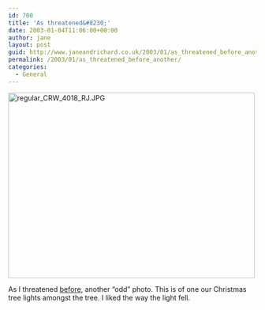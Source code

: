 ```yaml
---
id: 700
title: 'As threatened&#8230;'
date: 2003-01-04T11:06:00+00:00
author: jane
layout: post
guid: http://www.janeandrichard.co.uk/2003/01/as_threatened_before_another
permalink: /2003/01/as_threatened_before_another/
categories:
  - General
---
```

[<img src="http://farm4.static.flickr.com/3427/3979992237_fbfcc6cf56.jpg" width="500" height="375" alt="regular_CRW_4018_RJ.JPG" />](http://www.flickr.com/photos/d6y/3979992237/ "regular_CRW_4018_RJ.JPG by d6y, on Flickr")

As I threatened [before](http://www.janeandrichard.co.uk/2003/01/ve_been_playing_with), another &#8220;odd&#8221; photo. This is of one our Christmas tree lights amongst the tree. I liked the way the light fell.